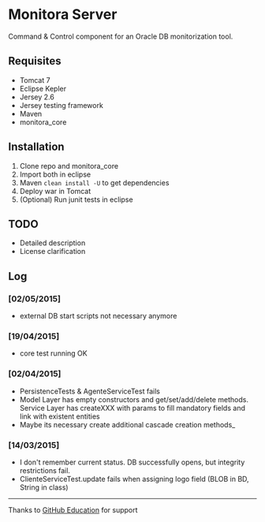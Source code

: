 # Monitora Server

Command & Control component for an Oracle DB monitorization tool.

## Requisites

*  Tomcat 7
*  Eclipse Kepler
*  Jersey 2.6
*  Jersey testing framework
*  Maven
*  monitora_core


## Installation

1.  Clone repo and monitora_core
2.  Import both in eclipse
3.  Maven `clean install -U` to get dependencies
4.  Deploy war in Tomcat
5.  (Optional) Run junit tests in eclipse


## TODO

*  Detailed description
*  License clarification


## Log

### [02/05/2015]

* external DB start scripts not necessary anymore


### [19/04/2015]

* core test running OK


### [02/04/2015] 
 
* PersistenceTests & AgenteServiceTest fails
* Model Layer has empty constructors and get/set/add/delete methods. Service Layer has createXXX with params to fill mandatory fields and link with existent entities
* Maybe its necessary create additional cascade creation methods_ 


### [14/03/2015]

* I don't remember current status. DB successfully opens, but integrity restrictions fail.
* ClienteServiceTest.update fails when assigning logo field (BLOB in BD, String in class)


---
Thanks to [GitHub Education](https://education.github.com) for support
